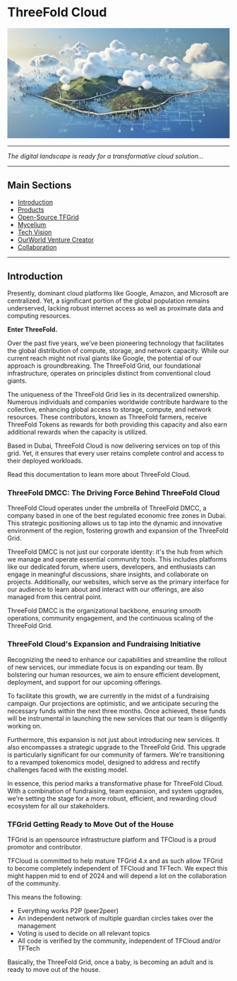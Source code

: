 # ThreeFold Cloud

![tfcloud_intro_picture](../../tfcloud/intro/img/intro.png)

***

*The digital landscape is ready for a transformative cloud solution...*

***

<h2>Main Sections</h2>

- [Introduction](#introduction)
- [Products](../../tfcloud/cloud_features/products.md)
- [Open-Source TFGrid](../../tfcloud/tfgrid/tfgrid.md)
- [Mycelium](../../tfcloud/mycelium/mycelium.md)
- [Tech Vision](../../tfcloud/techvision/techvision.md)
- [OurWorld Venture Creator](../../tfcloud/ourworld/ourworld_venture_creator.md)
- [Collaboration](../../tfcloud/community/collaboration.md)

***

## Introduction

Presently, dominant cloud platforms like Google, Amazon, and Microsoft are centralized. Yet, a significant portion of the global population remains underserved, lacking robust internet access as well as proximate data and computing resources.

**Enter ThreeFold.** 

Over the past five years, we've been pioneering technology that facilitates the global distribution of compute, storage, and network capacity. While our current reach might not rival giants like Google, the potential of our approach is groundbreaking. The ThreeFold Grid, our foundational infrastructure, operates on principles distinct from conventional cloud giants.

The uniqueness of the ThreeFold Grid lies in its decentralized ownership. Numerous individuals and companies worldwide contribute hardware to the collective, enhancing global access to storage, compute, and network resources. These contributors, known as ThreeFold farmers, receive ThreeFold Tokens as rewards for both providing this capacity and also earn additional rewards when the capacity is utilized.

Based in Dubai, ThreeFold Cloud is now delivering services on top of this grid. Yet, it ensures that every user retains complete control and access to their deployed workloads.

Read this documentation to learn more about ThreeFold Cloud.

### ThreeFold DMCC: The Driving Force Behind ThreeFold Cloud

ThreeFold Cloud operates under the umbrella of ThreeFold DMCC, a company based in one of the best regulated economic free zones in Dubai. This strategic positioning allows us to tap into the dynamic and innovative environment of the region, fostering growth and expansion of the ThreeFold Grid.

ThreeFold DMCC is not just our corporate identity: it's the hub from which we manage and operate essential community tools. This includes platforms like our dedicated forum, where users, developers, and enthusiasts can engage in meaningful discussions, share insights, and collaborate on projects. Additionally, our websites, which serve as the primary interface for our audience to learn about and interact with our offerings, are also managed from this central point.

ThreeFold DMCC is the organizational backbone, ensuring smooth operations, community engagement, and the continuous scaling of the ThreeFold Grid.

### ThreeFold Cloud's Expansion and Fundraising Initiative

Recognizing the need to enhance our capabilities and streamline the rollout of new services, our immediate focus is on expanding our team. By bolstering our human resources, we aim to ensure efficient development, deployment, and support for our upcoming offerings.

To facilitate this growth, we are currently in the midst of a fundraising campaign. Our projections are optimistic, and we anticipate securing the necessary funds within the next three months. Once achieved, these funds will be instrumental in launching the new services that our team is diligently working on.

Furthermore, this expansion is not just about introducing new services. It also encompasses a strategic upgrade to the ThreeFold Grid. This upgrade is particularly significant for our community of farmers. We're transitioning to a revamped tokenomics model, designed to address and rectify challenges faced with the existing model.

In essence, this period marks a transformative phase for ThreeFold Cloud. With a combination of fundraising, team expansion, and system upgrades, we're setting the stage for a more robust, efficient, and rewarding cloud ecosystem for all our stakeholders.

### TFGrid Getting Ready to Move Out of the House

TFGrid is an opensource infrastructure platform and TFCloud is a proud promotor and contributor.

TFCloud is committed to help mature TFGrid 4.x and as such allow TFGrid to become completely independent of TFCloud and TFTech. We expect this might happen mid to end of 2024 and will depend a lot on the collaboration of the community.

This means the following:

- Everything works P2P (peer2peer)
- An independent network of multiple guardian circles takes over the management
- Voting is used to decide on all relevant topics
- All code is verified by the community, independent of TFCloud and/or TFTech

Basically, the ThreeFold Grid, once a baby, is becoming an adult and is ready to move out of the house.

